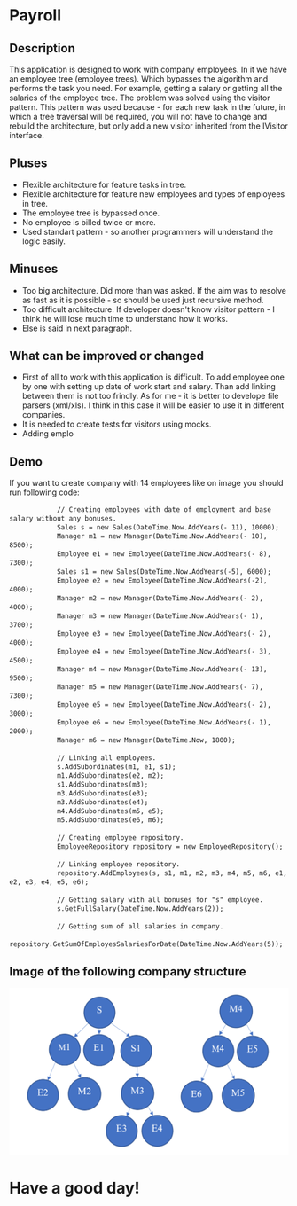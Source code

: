 # Payroll

## Description
This application is designed to work with company employees. In it we have an employee tree (employee trees).
Which bypasses the algorithm and performs the task you need. For example, getting a salary or getting all the salaries of the employee tree. The problem was solved using the visitor pattern. This pattern was used because -  for each new task in the future, in which a tree traversal will be required, you will not have to change and rebuild the architecture, but only add a new visitor inherited from the IVisitor interface.

## Pluses
- Flexible architecture for feature tasks in tree.
- Flexible architecture for feature new employees and types of enployees in tree.
- The employee tree is bypassed once.
- No employee is billed twice or more.
- Used standart pattern - so another programmers will understand the logic easily.

## Minuses
- Too big architecture. Did more than was asked. If the aim was to resolve as fast as it is possible - so should be used just recursive method.
- Too difficult architecture. If developer doesn't know visitor pattern - I think he will lose much time to understand how it works.
- Else is said in next paragraph.

## What can be improved or changed
- First of all to work with this application is difficult. To add employee one by one with setting up date of work start and salary. Than add linking between them is not too frindly. As for me - it is better to develope file parsers (xml/xls). I think in this case it will be easier to use it in different companies.
- It is needed to create tests for visitors using mocks.
- Adding emplo

## Demo
If you want to create company with 14 employees like on image you should run following code:
```
            // Creating employees with date of employment and base salary without any bonuses.
            Sales s = new Sales(DateTime.Now.AddYears(- 11), 10000);
            Manager m1 = new Manager(DateTime.Now.AddYears(- 10), 8500);
            Employee e1 = new Employee(DateTime.Now.AddYears(- 8), 7300);
            Sales s1 = new Sales(DateTime.Now.AddYears(-5), 6000);
            Employee e2 = new Employee(DateTime.Now.AddYears(-2), 4000);
            Manager m2 = new Manager(DateTime.Now.AddYears(- 2), 4000);
            Manager m3 = new Manager(DateTime.Now.AddYears(- 1), 3700);
            Employee e3 = new Employee(DateTime.Now.AddYears(- 2), 4000);
            Employee e4 = new Employee(DateTime.Now.AddYears(- 3), 4500);
            Manager m4 = new Manager(DateTime.Now.AddYears(- 13), 9500);
            Manager m5 = new Manager(DateTime.Now.AddYears(- 7), 7300);
            Employee e5 = new Employee(DateTime.Now.AddYears(- 2), 3000);
            Employee e6 = new Employee(DateTime.Now.AddYears(- 1), 2000);
            Manager m6 = new Manager(DateTime.Now, 1800);

            // Linking all employees.
            s.AddSubordinates(m1, e1, s1);
            m1.AddSubordinates(e2, m2);
            s1.AddSubordinates(m3);
            m3.AddSubordinates(e3);
            m3.AddSubordinates(e4);
            m4.AddSubordinates(m5, e5);
            m5.AddSubordinates(e6, m6);

            // Creating employee repository.
            EmployeeRepository repository = new EmployeeRepository();

            // Linking employee repository.
            repository.AddEmployees(s, s1, m1, m2, m3, m4, m5, m6, e1, e2, e3, e4, e5, e6);

            // Getting salary with all bonuses for "s" employee.
            s.GetFullSalary(DateTime.Now.AddYears(2));

            // Getting sum of all salaries in company.
            repository.GetSumOfEmployesSalariesForDate(DateTime.Now.AddYears(5));
```
## Image of the following company structure
![N|Solid](https://raw.githubusercontent.com/GlebGolovushkin/Payroll/main/Resources/Images/CompanyEmployeesTree.png?token=AFU7SA34G7ESH6YO2H7F2FLAOHGX6)
# Have a good day!
